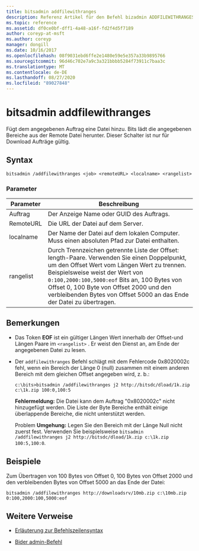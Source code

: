 ```yaml
---
title: bitsadmin addfilewithranges
description: Referenz Artikel für den Befehl bizadmin ADDFILEWITHRANGES, mit dem dem angegebenen Auftrag eine Datei hinzugefügt wird. Bits lädt die angegebenen Bereiche aus der Remote Datei herunter.
ms.topic: reference
ms.assetid: df0ce0bf-dff1-4a48-a16f-fd2f4d5f7189
author: coreyp-at-msft
ms.author: coreyp
manager: dongill
ms.date: 10/16/2017
ms.openlocfilehash: 08f9031ebd6ffe2e1480e59e5e357a33b9895766
ms.sourcegitcommit: 96d46c702e7a9c3a321bbbb5284f73911c7baa3c
ms.translationtype: MT
ms.contentlocale: de-DE
ms.lasthandoff: 08/27/2020
ms.locfileid: "89027848"
---
```

# <a name="bitsadmin-addfilewithranges"></a>bitsadmin addfilewithranges

Fügt dem angegebenen Auftrag eine Datei hinzu. Bits lädt die angegebenen Bereiche aus der Remote Datei herunter. Dieser Schalter ist nur für Download Aufträge gültig.

## <a name="syntax"></a>Syntax

```
bitsadmin /addfilewithranges <job> <remoteURL> <localname> <rangelist>
```

### <a name="parameters"></a>Parameter

| Parameter | Beschreibung |
| --------- | ----------- |
| Auftrag | Der Anzeige Name oder GUID des Auftrags. |
| RemoteURL | Die URL der Datei auf dem Server. |
| localname | Der Name der Datei auf dem lokalen Computer. Muss einen absoluten Pfad zur Datei enthalten. |
| rangelist | Durch Trennzeichen getrennte Liste der Offset: length-Paare. Verwenden Sie einen Doppelpunkt, um den Offset Wert vom Längen Wert zu trennen. Beispielsweise weist der Wert von `0:100,2000:100,5000:eof` Bits an, 100 Bytes von Offset 0, 100 Byte von Offset 2000 und den verbleibenden Bytes von Offset 5000 an das Ende der Datei zu übertragen. |

## <a name="remarks"></a>Bemerkungen

- Das Token **EOF** ist ein gültiger Längen Wert innerhalb der Offset-und Längen Paare im `<rangelist>` . Er weist den Dienst an, am Ende der angegebenen Datei zu lesen.

- Der `addfilewithranges` Befehl schlägt mit dem Fehlercode 0x8020002c fehl, wenn ein Bereich der Länge 0 (null) zusammen mit einem anderen Bereich mit dem gleichen Offset angegeben wird, z. b.:

    `c:\bits>bitsadmin /addfilewithranges j2 http://bitsdc/dload/1k.zip c:\1k.zip 100:0,100:5`

    **Fehlermeldung:** Die Datei kann dem Auftrag "0x8020002c" nicht hinzugefügt werden. Die Liste der Byte Bereiche enthält einige überlappende Bereiche, die nicht unterstützt werden.

    Problem **Umgehung:** Legen Sie den Bereich mit der Länge Null nicht zuerst fest. Verwenden Sie beispielsweise `bitsadmin /addfilewithranges j2 http://bitsdc/dload/1k.zip c:\1k.zip 100:5,100:0`.

## <a name="examples"></a>Beispiele

Zum Übertragen von 100 Bytes von Offset 0, 100 Bytes von Offset 2000 und den verbleibenden Bytes von Offset 5000 an das Ende der Datei:

```
bitsadmin /addfilewithranges http://downloadsrv/10mb.zip c:\10mb.zip 0:100,2000:100,5000:eof
```

## <a name="additional-references"></a>Weitere Verweise

- [Erläuterung zur Befehlszeilensyntax](command-line-syntax-key.md)

- [Bider admin-Befehl](bitsadmin.md)
